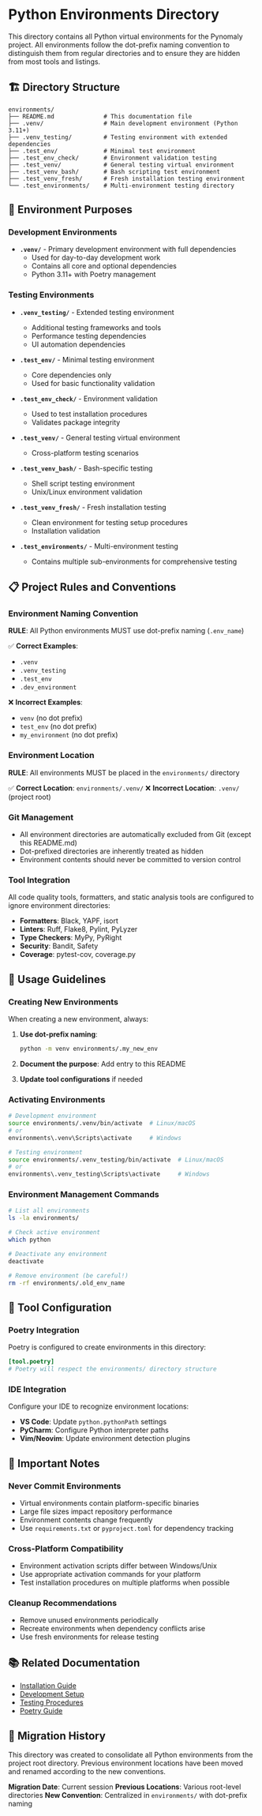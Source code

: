 # Python Environments Directory

This directory contains all Python virtual environments for the Pynomaly project. All environments follow the dot-prefix naming convention to distinguish them from regular directories and to ensure they are hidden from most tools and listings.

## 🏗️ Directory Structure

```
environments/
├── README.md              # This documentation file
├── .venv/                 # Main development environment (Python 3.11+)
├── .venv_testing/         # Testing environment with extended dependencies
├── .test_env/             # Minimal test environment 
├── .test_env_check/       # Environment validation testing
├── .test_venv/            # General testing virtual environment
├── .test_venv_bash/       # Bash scripting test environment
├── .test_venv_fresh/      # Fresh installation testing environment
└── .test_environments/    # Multi-environment testing directory
```

## 🎯 Environment Purposes

### Development Environments
- **`.venv/`** - Primary development environment with full dependencies
  - Used for day-to-day development work
  - Contains all core and optional dependencies
  - Python 3.11+ with Poetry management

### Testing Environments  
- **`.venv_testing/`** - Extended testing environment
  - Additional testing frameworks and tools
  - Performance testing dependencies
  - UI automation dependencies

- **`.test_env/`** - Minimal testing environment
  - Core dependencies only
  - Used for basic functionality validation

- **`.test_env_check/`** - Environment validation
  - Used to test installation procedures
  - Validates package integrity

- **`.test_venv/`** - General testing virtual environment
  - Cross-platform testing scenarios

- **`.test_venv_bash/`** - Bash-specific testing
  - Shell script testing environment
  - Unix/Linux environment validation

- **`.test_venv_fresh/`** - Fresh installation testing
  - Clean environment for testing setup procedures
  - Installation validation

- **`.test_environments/`** - Multi-environment testing
  - Contains multiple sub-environments for comprehensive testing

## 📋 Project Rules and Conventions

### Environment Naming Convention
**RULE**: All Python environments MUST use dot-prefix naming (`.env_name`)

✅ **Correct Examples**:
- `.venv`
- `.venv_testing` 
- `.test_env`
- `.dev_environment`

❌ **Incorrect Examples**:
- `venv` (no dot prefix)
- `test_env` (no dot prefix)  
- `my_environment` (no dot prefix)

### Environment Location
**RULE**: All environments MUST be placed in the `environments/` directory

✅ **Correct Location**: `environments/.venv/`
❌ **Incorrect Location**: `.venv/` (project root)

### Git Management
- All environment directories are automatically excluded from Git (except this README.md)
- Dot-prefixed directories are inherently treated as hidden
- Environment contents should never be committed to version control

### Tool Integration
All code quality tools, formatters, and static analysis tools are configured to ignore environment directories:
- **Formatters**: Black, YAPF, isort
- **Linters**: Ruff, Flake8, Pylint, PyLyzer  
- **Type Checkers**: MyPy, PyRight
- **Security**: Bandit, Safety
- **Coverage**: pytest-cov, coverage.py

## 🚀 Usage Guidelines

### Creating New Environments
When creating a new environment, always:

1. **Use dot-prefix naming**:
   ```bash
   python -m venv environments/.my_new_env
   ```

2. **Document the purpose**: Add entry to this README
3. **Update tool configurations** if needed

### Activating Environments
```bash
# Development environment
source environments/.venv/bin/activate  # Linux/macOS
# or
environments\.venv\Scripts\activate     # Windows

# Testing environment  
source environments/.venv_testing/bin/activate  # Linux/macOS
# or
environments\.venv_testing\Scripts\activate     # Windows
```

### Environment Management Commands
```bash
# List all environments
ls -la environments/

# Check active environment
which python

# Deactivate any environment
deactivate

# Remove environment (be careful!)
rm -rf environments/.old_env_name
```

## 🔧 Tool Configuration

### Poetry Integration
Poetry is configured to create environments in this directory:
```toml
[tool.poetry]
# Poetry will respect the environments/ directory structure
```

### IDE Integration
Configure your IDE to recognize environment locations:
- **VS Code**: Update `python.pythonPath` settings
- **PyCharm**: Configure Python interpreter paths
- **Vim/Neovim**: Update environment detection plugins

## 🚨 Important Notes

### Never Commit Environments
- Virtual environments contain platform-specific binaries
- Large file sizes impact repository performance  
- Environment contents change frequently
- Use `requirements.txt` or `pyproject.toml` for dependency tracking

### Cross-Platform Compatibility
- Environment activation scripts differ between Windows/Unix
- Use appropriate activation commands for your platform
- Test installation procedures on multiple platforms when possible

### Cleanup Recommendations
- Remove unused environments periodically
- Recreate environments when dependency conflicts arise
- Use fresh environments for release testing

## 📚 Related Documentation

- [Installation Guide](../docs/getting-started/installation.md)
- [Development Setup](../docs/development/README.md) 
- [Testing Procedures](../docs/development/COMPREHENSIVE_TEST_ANALYSIS.md)
- [Poetry Guide](../docs/development/HATCH_GUIDE.md)

## 🔄 Migration History

This directory was created to consolidate all Python environments from the project root directory. Previous environment locations have been moved and renamed according to the new conventions.

**Migration Date**: Current session
**Previous Locations**: Various root-level directories
**New Convention**: Centralized in `environments/` with dot-prefix naming

